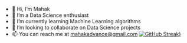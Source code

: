- 👋 Hi, I’m Mahak
- 👀 I’m a Data Science enthusiast
- 🌱 I’m currently learning Machine Learning algorithms
- 💞️ I’m looking to collaborate on Data Science projects
- 📫 You can reach me at mahakadvance@gmail.com 
[![GitHub Streak](https://github-readme-streak-stats.herokuapp.com/?user=mahak31&theme=dark))](https://git.io/streak-stats)
<!---
mahak31/mahak31 is a ✨ special ✨ repository because its `README.md` (this file) appears on your GitHub profile.
You can click the Preview link to take a look at your changes.
--->
